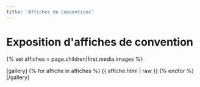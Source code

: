 ```yaml
---
title: 'Affiches de conventions'
---
```


# Exposition d'affiches de convention

{% set affiches = page.children|first.media.images %}

[gallery]
{% for affiche in affiches %}
  {{ affiche.html | raw }}
{% endfor %}
[/gallery]